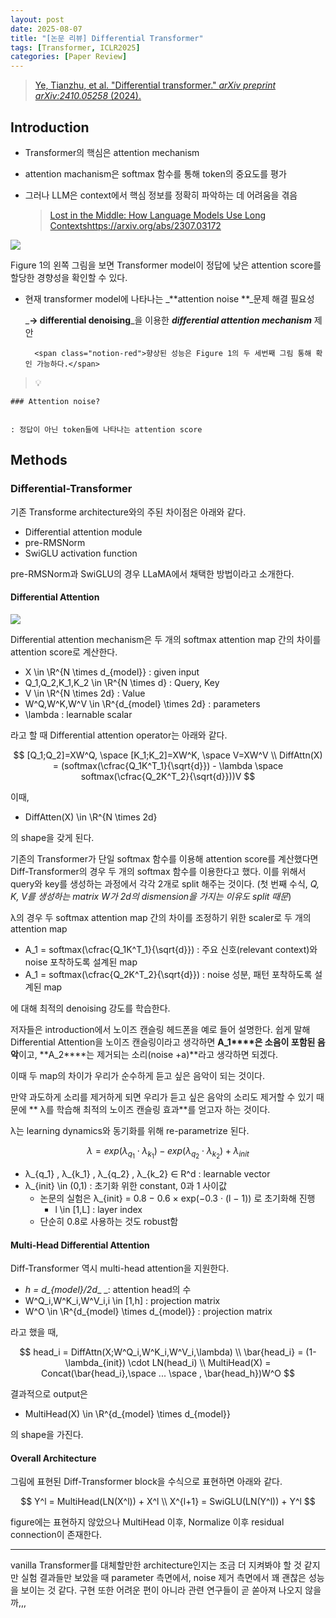 ```yaml
---
layout: post
date: 2025-08-07
title: "[논문 리뷰] Differential Transformer"
tags: [Transformer, ICLR2025]
categories: [Paper Review]
---
```


> [Ye, Tianzhu, et al. "Differential transformer." ](https://arxiv.org/abs/2410.05258)[_arXiv preprint arXiv:2410.05258_](https://arxiv.org/abs/2410.05258)[ (2024).](https://arxiv.org/abs/2410.05258)



## Introduction

- Transformer의 핵심은 attention mechanism
- attention machanism은 softmax 함수를 통해 token의 중요도를 평가
- 그러나 LLM은 context에서 핵심 정보를 정확히 파악하는 데 어려움을 겪음

	> [Lost in the Middle: How Language Models Use Long Contextshttps://arxiv.org/abs/2307.03172](https://arxiv.org/abs/2307.03172)


![](https://prod-files-secure.s3.us-west-2.amazonaws.com/542b861c-36a8-4051-84e5-8804b6728dba/9083ea56-691a-4752-ae26-47f403431ac8/image.png?X-Amz-Algorithm=AWS4-HMAC-SHA256&X-Amz-Content-Sha256=UNSIGNED-PAYLOAD&X-Amz-Credential=ASIAZI2LB466TUDW34O5%2F20251008%2Fus-west-2%2Fs3%2Faws4_request&X-Amz-Date=20251008T003717Z&X-Amz-Expires=3600&X-Amz-Security-Token=IQoJb3JpZ2luX2VjEBgaCXVzLXdlc3QtMiJIMEYCIQDj8e%2BdqPoGffbav%2FuLAl6CT4r%2Bcre%2BsSY%2BGP6MWgccpgIhAIN8zj2VdxYxYrYzWA0Oh3UBPB7Wola0je3ImJG6hbJnKogECLH%2F%2F%2F%2F%2F%2F%2F%2F%2F%2FwEQABoMNjM3NDIzMTgzODA1IgxEVCuPOKwgWzcrKvcq3AOW2m15Pl9v8dUzPCvfFSIYjE1BqnHrYB%2BgRyXF42A1Q%2BRbYCapkpCC%2BoIHP%2FLDVebEC3bFQ9ty%2BYpSl14Oij0epBFatxZ9GMZJjvHkoNAynYmrCAmq9wDNjnyp2wMBi3FZdbsgw3rywncni2lJv2ub2wI6FWt92HkaJt71pYygnaGqNbJhvEk409ZKOZhi4aub5SzTiyGuCFUF5YB%2BkSbQArna82Ze72WZV9o61NPFVMxFo90tLX%2F3vBZRklsLH4WGY0pc3TgDezAU5RVW9909xt4GbQZXJjxcMqApouFvca91K7jn6EaDysbR0LBXuWqnRJ7JTbYCrxTCpU0fJg6tZRFE4waK7qftfTxJhRmshtLnM27imNov8eU6oZSKHUz2uqK7hzN8bf8HHuUDwT6KzOdFubwXgjlIZaHyW0q0WUXPhXTi7wKX7KwCtfobEEoI16eGf70jylJI7wjlbEz7TpkzYBSg7QpBv3gmEwhT1N4hQ%2BqNEm8ZsWpfEbJNfuwtTvpqrZfkDnE6h1tnw5nJFLRqbAPXpqNuyOZzpj0VjaqPvQROJbyhVhsq53kKda43NtZGBjBu4Nq4C5%2BiL%2Bf0Id%2Fm2EQpI0N4sKjwXpmsIlbDpHJs6uG%2BPAg2LDD40JbHBjqkAaNq%2FYKOnZhG1O0VQ3oN9pIYI380dkz2xmEqCINrnENYcf5zfK7X15W1MZIqMsb%2FV50Fg8GQ2zJUW6r7n0FDFxfqvBO1GQ7Ow0r%2FL1s7lU1X4JhrgDZ3rxRhRyvdZHSYLA7afLzpnvdHn3XZagwcR3B6kif5g2TDjXfzoZqwq68gPFa3iWe%2BgmCtyVngLVxEUz%2F3X24fbdyR%2FLqeiIUrtk578sw2&X-Amz-Signature=bc3949bc6550c535463b10d88ae9542551a1d73abf5636bf8365d8d20ce94be3&X-Amz-SignedHeaders=host&x-amz-checksum-mode=ENABLED&x-id=GetObject)


Figure 1의 왼쪽 그림을 보면 Transformer model이 정답에 낮은 attention score를 할당한 경향성을 확인할 수 있다.

- 현재 transformer model에 나타나는 _**attention noise **_문제 해결 필요성

	_**→ differential denoising**_을 이용한 _**differential attention mechanism**_ 제안


		<span class="notion-red">향상된 성능은 Figure 1의 두 세번째 그림 통해 확인 가능하다.</span>


> 💡 


	### Attention noise?


	: 정답이 아닌 token들에 나타나는 attention score



## Methods



### Differential-Transformer


기존 Transforme architecture와의 주된 차이점은 아래와 같다.

- Differential attention module
- pre-RMSNorm
- SwiGLU activation function

pre-RMSNorm과 SwiGLU의 경우 LLaMA에서 채택한 방법이라고 소개한다.



#### Differential Attention


![](https://prod-files-secure.s3.us-west-2.amazonaws.com/542b861c-36a8-4051-84e5-8804b6728dba/116d70b2-1963-4810-9167-f4c7d8a06e8f/image.png?X-Amz-Algorithm=AWS4-HMAC-SHA256&X-Amz-Content-Sha256=UNSIGNED-PAYLOAD&X-Amz-Credential=ASIAZI2LB466TUDW34O5%2F20251008%2Fus-west-2%2Fs3%2Faws4_request&X-Amz-Date=20251008T003717Z&X-Amz-Expires=3600&X-Amz-Security-Token=IQoJb3JpZ2luX2VjEBgaCXVzLXdlc3QtMiJIMEYCIQDj8e%2BdqPoGffbav%2FuLAl6CT4r%2Bcre%2BsSY%2BGP6MWgccpgIhAIN8zj2VdxYxYrYzWA0Oh3UBPB7Wola0je3ImJG6hbJnKogECLH%2F%2F%2F%2F%2F%2F%2F%2F%2F%2FwEQABoMNjM3NDIzMTgzODA1IgxEVCuPOKwgWzcrKvcq3AOW2m15Pl9v8dUzPCvfFSIYjE1BqnHrYB%2BgRyXF42A1Q%2BRbYCapkpCC%2BoIHP%2FLDVebEC3bFQ9ty%2BYpSl14Oij0epBFatxZ9GMZJjvHkoNAynYmrCAmq9wDNjnyp2wMBi3FZdbsgw3rywncni2lJv2ub2wI6FWt92HkaJt71pYygnaGqNbJhvEk409ZKOZhi4aub5SzTiyGuCFUF5YB%2BkSbQArna82Ze72WZV9o61NPFVMxFo90tLX%2F3vBZRklsLH4WGY0pc3TgDezAU5RVW9909xt4GbQZXJjxcMqApouFvca91K7jn6EaDysbR0LBXuWqnRJ7JTbYCrxTCpU0fJg6tZRFE4waK7qftfTxJhRmshtLnM27imNov8eU6oZSKHUz2uqK7hzN8bf8HHuUDwT6KzOdFubwXgjlIZaHyW0q0WUXPhXTi7wKX7KwCtfobEEoI16eGf70jylJI7wjlbEz7TpkzYBSg7QpBv3gmEwhT1N4hQ%2BqNEm8ZsWpfEbJNfuwtTvpqrZfkDnE6h1tnw5nJFLRqbAPXpqNuyOZzpj0VjaqPvQROJbyhVhsq53kKda43NtZGBjBu4Nq4C5%2BiL%2Bf0Id%2Fm2EQpI0N4sKjwXpmsIlbDpHJs6uG%2BPAg2LDD40JbHBjqkAaNq%2FYKOnZhG1O0VQ3oN9pIYI380dkz2xmEqCINrnENYcf5zfK7X15W1MZIqMsb%2FV50Fg8GQ2zJUW6r7n0FDFxfqvBO1GQ7Ow0r%2FL1s7lU1X4JhrgDZ3rxRhRyvdZHSYLA7afLzpnvdHn3XZagwcR3B6kif5g2TDjXfzoZqwq68gPFa3iWe%2BgmCtyVngLVxEUz%2F3X24fbdyR%2FLqeiIUrtk578sw2&X-Amz-Signature=7db399bda0634655d8fa93ebc38ccea9e8fd1c577532801a24fd87a28f522e2b&X-Amz-SignedHeaders=host&x-amz-checksum-mode=ENABLED&x-id=GetObject)


Differential attention mechanism은 두 개의 softmax attention map 간의 차이를 attention score로 계산한다.

- X \in \R^{N \times d\_{model}} : given input
- Q\_1,Q\_2,K\_1,K\_2 \in \R^{N \times d} : Query, Key
- V \in \R^{N \times 2d} : Value
- W^Q,W^K,W^V \in \R^{d\_{model} \times 2d} : parameters
- \lambda : learnable scalar

라고 할 때 Differential attention operator는 아래와 같다.


$$
[Q_1;Q_2]=XW^Q, \space [K_1;K_2]=XW^K, \space V=XW^V \\
DiffAttn(X) = (softmax(\cfrac{Q_1K^T_1}{\sqrt{d}}) - \lambda \space softmax(\cfrac{Q_2K^T_2}{\sqrt{d}}))V
$$


이때,

- DiffAtten(X) \in \R^{N \times 2d}

의 shape을 갖게 된다.


기존의 Transformer가 단일 softmax 함수를 이용해 attention score를 계산했다면 Diff-Transformer의 경우 두 개의 softmax 함수를 이용한다고 했다. 이를 위해서 query와 key를 생성하는 과정에서 각각 2개로 split 해주는 것이다. <span class="notion-red">(첫 번째 수식, </span><span class="notion-red">_Q, K, V를 생성하는 matrix W가 2d의 dismension을 가지는 이유도 split 때문_</span><span class="notion-red">)</span>


 λ의 경우 두 softmax attention map 간의 차이를 조정하기 위한 scaler로 두 개의 attention map

- A\_1 = softmax(\cfrac{Q\_1K^T\_1}{\sqrt{d}}) : 주요 신호(relevant context)와 noise 포착하도록 설계된 map
- A\_1 = softmax(\cfrac{Q\_2K^T\_2}{\sqrt{d}}) : noise 성분, 패턴 포착하도록 설계된 map 

에 대해 최적의 denoising 강도를 학습한다.


저자들은 introduction에서 노이즈 캔슬링 헤드폰을 예로 들어 설명한다. 쉽게 말해 Differential Attention을 노이즈 캔슬링이라고 생각하면 **A\_1****은 소음이 포함된 음악**이고, **A\_2****는 제거되는 소리(noise +a)**라고 생각하면 되겠다. 


이때 두 map의 차이가 우리가 순수하게 듣고 싶은 음악이 되는 것이다. 


만약 과도하게 소리를 제거하게 되면 우리가 듣고 싶은 음악의 소리도 제거할 수 있기 때문에 ** λ를 학습해 최적의 노이즈 캔슬링 효과**를 얻고자 하는 것이다.


λ는 learning dynamics와 동기화를 위해 re-parametrize 된다.


$$
\lambda = exp(\lambda_{q_1} \cdot \lambda_{k_1}) - exp(\lambda_{q_2} \cdot \lambda_{k_2}) + \lambda_{init}
$$

- λ\_{q\_1} , λ\_{k\_1} , λ\_{q\_2} , λ\_{k\_2} ∈ R^d : learnable vector
- λ\_{init} \in (0,1) : 초기화 위한 constant, 0과 1 사이값
	- 논문의 실험은 λ\_{init} = 0.8 − 0.6 × exp(−0.3 · (l − 1)) 로 초기화해 진행
		- l \in [1,L] : layer index
	- 단순히 0.8로 사용하는 것도 robust함


#### **Multi-Head Differential Attention**


Diff-Transformer 역시 multi-head attention을 지원한다.

- _h = d\_{model}/2d__ _: attention head의 수
- W^Q\_i,W^K\_i,W^V\_i,i \in [1,h] : projection matrix
- W^O \in \R^{d\_{model} \times d\_{model}} : projection matrix

라고 했을 때,


$$
head_i = DiffAttn(X;W^Q_i,W^K_i,W^V_i,\lambda) \\
\bar{head_i} = (1-\lambda_{init}) \cdot LN(head_i) \\
MultiHead(X) = Concat(\bar{head_i},\space ... \space , \bar{head_h})W^O
$$


결과적으로 output은

- MultiHead(X) \in \R^{d\_{model} \times d\_{model}}

의 shape을 가진다.



#### Overall Architecture


그림에 표현된 Diff-Transformer block을 수식으로 표현하면 아래와 같다.


$$
Y^l = MultiHead(LN(X^l)) + X^l \\
X^{l+1} = SwiGLU(LN(Y^l)) + Y^l
$$


figure에는 표현하지 않았으나 MultiHead 이후, Normalize 이후 residual connection이 존재한다.


---


vanilla Transformer를 대체할만한 architecture인지는 조금 더 지켜봐야 할 것 같지만 실험 결과들만 보았을 때 parameter 측면에서, noise 제거 측면에서 꽤 괜찮은 성능을 보이는 것 같다. 구현 또한 어려운 편이 아니라 관련 연구들이 곧 쏟아져 나오지 않을까,,,

